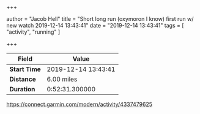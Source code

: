 +++

author = "Jacob Hell"
title = "Short long run (oxymoron I know) first run w/ new watch 2019-12-14 13:43:41"
date = "2019-12-14 13:43:41"
tags = [
    "activity", "running"
]

+++

<!--more-->

|Field  |Value  |
|--- | --- |
|**Start Time**|2019-12-14 13:43:41|
|**Distance**|6.00 miles|
|**Duration**|0:52:31.300000|

https://connect.garmin.com/modern/activity/4337479625